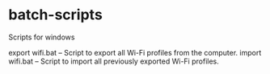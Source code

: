 # batch-scripts
Scripts for windows


export wifi.bat – Script to export all Wi-Fi profiles from the computer.
import wifi.bat – Script to import all previously exported Wi-Fi profiles.

